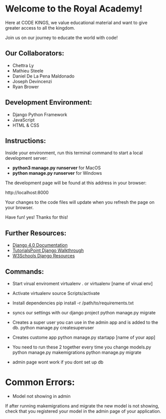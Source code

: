 # Welcome to the Royal Academy!

Here at CODE KINGS, we value educational material and want
to give greater access to all the kingdom.

Join us on our journey to educate the world with code!

## Our Collaborators:

* Chettra Ly
* Mathieu Steele
* Daniel De La Pena Maldonado 
* Joseph Devincenzi
* Ryan Brower

## Development Environment:

* Django Python Framework
* JavaScript
* HTML & CSS

## Instructions:

Inside your environment, run this terminal command
to start a local development server:

* **python3 manage.py runserver** for MacOS
* **python manage.py runserver** for Windows

The development page will be found at this
address in your browser:

http://localhost:8000

Your changes to the code files will update when
you refresh the page on your browser.

Have fun! yes! Thanks for this!

## Further Resources:

* [Django 4.0 Documentation](https://docs.djangoproject.com/en/4.0/)
* [TutorialsPoint Django Walkthrough](https://www.tutorialspoint.com/django/index.htm)
* [W3Schools Django Resources](https://www.w3schools.com/django/index.php)

## Commands: 
* Start virual enviroment
virtualenv . or virtualenv [name of virual env]

* Activate virtualenv 
source Scripts/activate

* Install dependencies
pip install -r /path/to/requirements.txt

* syncs our settings with our django project
python manage.py migrate 

* Creates a super user you can use in the admin app and is added to the db.
python manage.py createsuperuser

* Creates custome app
python manage.py startapp [name of your app] 

* You need to run these 2 together every time you change models.py
python manage.py makemigrations
python manage.py migrate

* admin page wont work if you dont set up db

# Common Errors: 

* Model not showing in admin

If after running makemigrations and migrate the new model is not showing, check that you registered your model in the admin page of your application. 